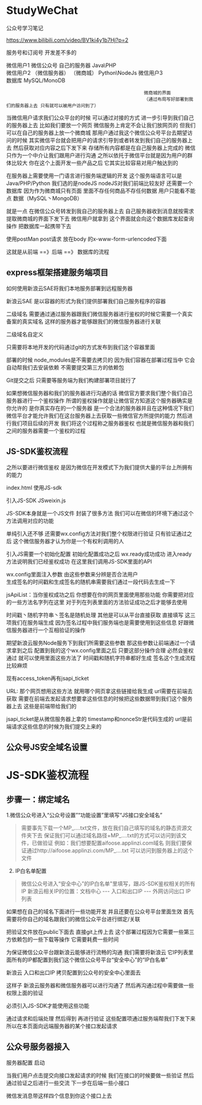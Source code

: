 # StudyWeChat
公众号学习笔记

https://www.bilibili.com/video/BV1ki4y1b7Hj?p=2


服务号和订阅号 开发差不多的 



                                                
微信用户1            微信公众号          自己的服务器     Java\PHP  
微信用户2           （微信服务器）        （微商城）      Python\NodeJs
微信用户3                                               
                                                       数据库
                                                       MySQL/MonoDB

                                                       微商城的界面
                                                       （通过布局写好部署到我们的服务器上去 只有就可以被用户访问到了）
                                                       

当微信用户请求我们公众平台的时候 可以通过对接的方式 进一步引导到我们自己的服务器上去  比如我们要放一个网页 微信服务上肯定不会让我们放网页的 但我们可以在自己的服务器上放一个微商城 那用户通过我这个微信公众号平台去期望访问的时候 其实微信平台就会把用户的请求引导到或者转发到我们自己的服务器上去 然后获取对应内容之后下发下来 存储所有内容都是在自己服务器上完成的  微信只作为一个中介让我们跟用户进行沟通  之所以依托于微信平台就是因为用户的群体比较大 你在这个上面开发一些产品之后 它其实比较容易对用户触达到的 

在服务器上需要使用一门语言进行服务端逻辑的开发 这个服务端语言可以是Java/PHP/Python 我们选的是nodeJS nodeJS对我们前端比较友好 还需要一个数据库 因为作为微商城只有页面 里面不存任何商品不存任何数据 用户只能看不能点  数据（MySQL丶MongoDB）

就是一点 在微信公众号转发到我自己的服务器上去 自己服务器收到消息就按需求提取微商城的界面下发下去 微信用户就拿到 这个界面就会向这个数据库发起查询操作 把数据库一起携带下去

使用postMan
post请求
放在body 的x-www-form-urlencoded下面


这就是从前端 ==》后端 ==》 数据库的流程

## express框架搭建服务端项目



如何使用新浪云SAE将我们本地服务部署到远程服务器

新浪云SAE
是以容器的形式为我们提供部署我们自己服务程序的容器


二级域名 需要通过通过服务器跟我们微信服务器进行鉴权的时候它需要一个真实备案的真实域名 这样的服务器才能够跟我们的微信服务器进行关联

二级域名自定义

只需要将本地开发的代码通过git的方式发布到我们这个容器里面

部署的时候
node_modules是不需要去拷贝的  因为我们容器在部署过程当中 它会自动帮我们去安装依赖 不需要提交第三方的依赖包

Git提交之后 只需要等服务端为我们构建部署项目就行了 

如果想微信服务器和我们的服务器进行沟通的话 微信官方要求我们整个我们自己服务器进行一个鉴权操作 所谓的鉴权操作就是让微信官方知道这个服务器确实是你允许的 是你真实存在的一个服务器 是一个合法的服务器并且在这种情况下我们微信平台才能允许我们在这台服务器上去获取一些微信官方所提供的能力 然后进行我们项目后续的开发 我们将这个过程称之服务器鉴权 也就是微信服务器和我们之间的服务器需要一个鉴权的过程



## JS-SDK鉴权流程
之所以要进行微信鉴权 是因为微信在开发模式下为我们提供大量的平台上所拥有的能力  


index.html
使用JS-sdk

引入JS-SDK
JSweixin.js



JS-SDK本身就是一个JS文件 封装了很多方法 我们可以在微信的环境下通过这个方法调用对应的功能

单纯引入还不够  还需要wx.config方法对我们整个权限进行验证 只有验证通过之后 这个微信服务器才认为你是一个有权利调用的人

引入JS需要一个初始化配置 初始化配置成功之后 wx.ready成功成功 进入ready方法说明我们已经鉴权成功 在这里我们调用JS-SDK里面的API

wx.config里面注入参数 由这些参数来分辨是否合法用户  
生成签名的时间戳和生成签名的随机串需要我们通过一段代码去生成一下

jsApiList：当你鉴权成功之后 你想要在你的网页里面使用那些功能 你需要把对应的一些方法名字列在这里 对于列在列表里面的方法验证成功之后才能够去使用

时间戳丶随机字符串丶签名是随机处理 其他是可以从平台直接获取 直接填写 这三项我们在服务端生成 因为签名过程中我们服务端也是需要使用到这些信息 好跟微信服务器进行一个互相验证的操作

期望新浪云服务Node服务下到我们所需要这些参数 那这些参数让前端通过一个请求拿到之后 配置到我的这个wx.config里面之后 只要这部分操作合理 必然会鉴权通过 就可以使用里面这些方法了 时间戳和随机字符串都好生成  签名这个生成流程比较麻烦

现有access_token再有jsapi_ticket

URL: 那个网页想用这些方法 就用哪个网页拿这些链接给我生成 url需要在前端去获取 需要在前端去发起请求想要拿这些信息的时候把这些数据带到我们这个服务器上去 这些是前端带给我们的 

jsapi_ticket是从微信服务器上拿的  timestamp和nonceStr是代码生成的 url是前端请求这些信息的时候为我们提交上来的 



## 公众号JS安全域名设置

# JS-SDK鉴权流程
## 步骤一：绑定域名
1.微信公众号进入“公众号设置”“功能设置”里填写“JS接口安全域名”
> 需要事先下载一个MP_....txt文件，放在我们自己填写的域名的静态资源文件夹下去
> 保证我们可以通过域名路径+MP_....txt的方式可以访问到该文件，已做验证
> 例如：我们想要配置aifoose.applinzi.com域名
> 则我们要保证通过http://aifoose.applinzi.com/MP_....txt 可以访问到服务器上的这个文件
2. IP白名单配置
> 微信公众号进入“安全中心”的IP白名单"里填写，跟JS-SDK鉴权相关的所有IP
> 新浪云相关IP的位置：文档中心 --- 入口和出口IP --- 外网访问出口 IP 列表



如果想在自己的域名下面进行一些功能开发 并且还要在公众号平台里面生效 首先需要将你自己的域名跟我们的微信公众平台进行绑定/关联

把验证文件放在public下面去 直接git上传上去 这个部署过程因为它需要一些第三方依赖包的一些下载等操作 它需要耗费一些时间

为保证微信公众平台跟新浪云能够进行流畅的沟通  我们需要将新浪云 它IP列表里面所有的IP都配置到我们这个微信公众号平台“安全中心”的“IP白名单”

新浪云 入口和出口IP 拷贝配置到公众号的安全中心里面去

这样子 新浪云服务器和微信服务器可以进行沟通了 
然后再沟通过程中需要做一些权限上面的验证

必须引入JS-SDK才能使用这些功能

通过请求和后端处理 然后得到 再进行验证 这些配置项通过服务端帮我们下发下来 所以在本页面向远端服务器的某个接口发起请求



## 公众号服务器接入

服务器配置 启动

当我们用户点击提交向接口发起请求的时候 我们在接口的时候要做一些验证 然后通过验证之后进行一些交流 下一步在后端一些小接口

微信发消息带这样四个信息到你这个接口上去